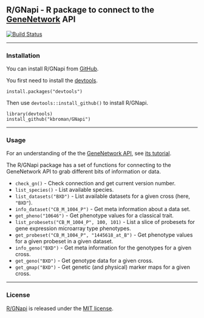## R/GNapi - R package to connect to the [GeneNetwork](http://gn2.genenetwork.org/) API

[![Build Status](https://travis-ci.org/kbroman/GNapi.svg?branch=master)](https://travis-ci.org/kbroman/GNapi)

---

### Installation

You can install R/GNapi from
[GitHub](https://github.com/kbroman/GNapi).

You first need to install the
[devtools](https://github.com/hadley/devtools).

    install.packages("devtools")

Then use `devtools::install_github()` to install R/GNapi.

    library(devtools)
    install_github("kbroman/GNapi")

---

### Usage

For an understanding of the the
[GeneNetwork API](https://github.com/genenetwork/gn_server), see
[its tutorial](https://github.com/genenetwork/gn_server/blob/master/doc/API.md).

The R/GNapi package has a set of functions for connecting to the
GeneNetwork API to grab different bits of information or data.

- `check_gn()` - Check connection and get current version number.
- `list_species()` - List available species.
- `list_datasets("BXD")` - List available datasets for a given cross
  (here, `"BXD"`).
- `info_dataset("CB_M_1004_P")` - Get meta information about a data set.
- `get_pheno("10646")` - Get phenotype values for a classical trait.
- `list_probesets("CB_M_1004_P", 100, 101)` - List a slice of
  probesets for gene expression microarray type phenotypes.
- `get_probeset("CB_M_1004_P", "1445618_at_B")` - Get phenotype values
  for a given probeset in a given dataset.
- `info_geno("BXD")` - Get meta information for the genotypes for a given cross.
- `get_geno("BXD")` - Get genotype data for a given cross.
- `get_gmap("BXD")` - Get genetic (and physical) marker maps for a given cross.

---

### License

[R/GNapi](https://github.com/kbroman/GNapi) is released under the
[MIT license](LICENSE.md).
